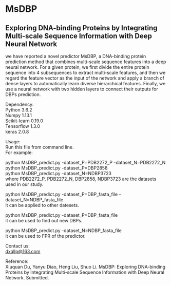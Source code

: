 # MsDBP
Exploring DNA-binding Proteins by Integrating Multi-scale Sequence Information with Deep Neural Network
------

we have reported a novel predictor MsDBP, a DNA-binding protein prediction method that combines multi-scale sequence features into a deep neural network. For a given protein, we first divide the entire protein sequence into 4 subsequences to extract multi-scale features, and then we regard the feature vector as the input of the network and apply a branch of dense layers to automatically learn diverse hierarchical features. Finally, we use a neural network with two hidden layers to connect their outputs for DBPs prediction.


Dependency:</br>
Python 3.6.2</br>
Numpy 1.13.1</br>
Scikit-learn 0.19.0</br>
Tensorflow 1.3.0</br>
keras 2.0.8</br>


Usage:</br>
Run this file from command line.</br>
For example:</br>

python MsDBP_predict.py -dataset_P=PDB2272_P  -dataset_N=PDB2272_N</br>
python MsDBP_predict.py -dataset_P=DBP2858</br>
python MsDBP_predict.py -dataset_N=NDBP3723</br>
where PDB2272_P, PDB2272_N, DBP2858, NDBP3723 are the datasets used in our study.

python MsDBP_predict.py -dataset_P=DBP_fasta_file  -dataset_N=NDBP_fasta_file</br>
it can be applied to other datesets.

python MsDBP_predict.py -dataset_P=DBP_fasta_file</br>
it can be used to find out new DBPs.

python MsDBP_predict.py -dataset_N=NDBP_fasta_file</br>
it can be used to FPR of the predictor.


Contact us:</br>
dxqllp@163.com


Reference:</br>
Xiuquan Du, Yanyu Diao, Heng Liu, Shuo Li. MsDBP: Exploring DNA-binding Proteins by Integrating Multi-scale Sequence Information with Deep Neural Network. Submitted.
